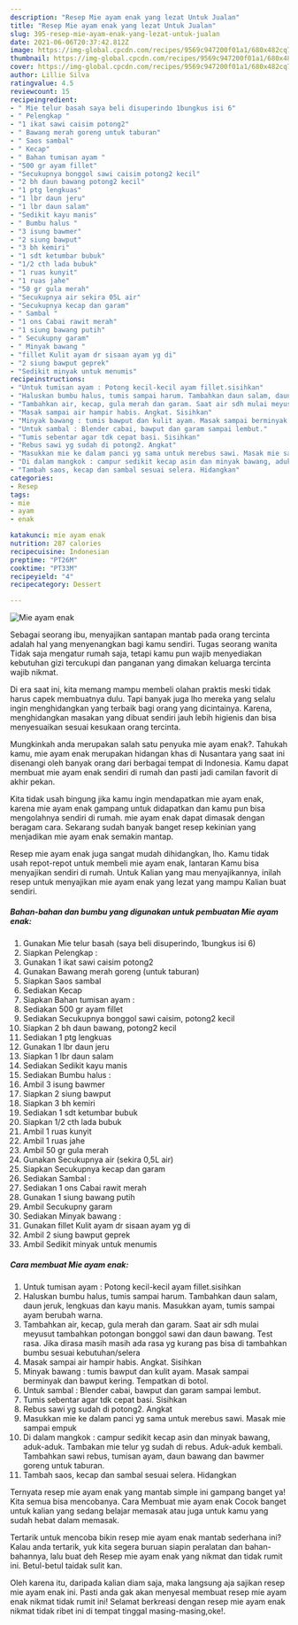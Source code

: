 ```yaml
---
description: "Resep Mie ayam enak yang lezat Untuk Jualan"
title: "Resep Mie ayam enak yang lezat Untuk Jualan"
slug: 395-resep-mie-ayam-enak-yang-lezat-untuk-jualan
date: 2021-06-06T20:37:42.812Z
image: https://img-global.cpcdn.com/recipes/9569c947200f01a1/680x482cq70/mie-ayam-enak-foto-resep-utama.jpg
thumbnail: https://img-global.cpcdn.com/recipes/9569c947200f01a1/680x482cq70/mie-ayam-enak-foto-resep-utama.jpg
cover: https://img-global.cpcdn.com/recipes/9569c947200f01a1/680x482cq70/mie-ayam-enak-foto-resep-utama.jpg
author: Lillie Silva
ratingvalue: 4.5
reviewcount: 15
recipeingredient:
- " Mie telur basah saya beli disuperindo 1bungkus isi 6"
- " Pelengkap "
- "1 ikat sawi caisim potong2"
- " Bawang merah goreng untuk taburan"
- " Saos sambal"
- " Kecap"
- " Bahan tumisan ayam "
- "500 gr ayam fillet"
- "Secukupnya bonggol sawi caisim potong2 kecil"
- "2 bh daun bawang potong2 kecil"
- "1 ptg lengkuas"
- "1 lbr daun jeru"
- "1 lbr daun salam"
- "Sedikit kayu manis"
- " Bumbu halus "
- "3 isung bawmer"
- "2 siung bawput"
- "3 bh kemiri"
- "1 sdt ketumbar bubuk"
- "1/2 cth lada bubuk"
- "1 ruas kunyit"
- "1 ruas jahe"
- "50 gr gula merah"
- "Secukupnya air sekira 05L air"
- "Secukupnya kecap dan garam"
- " Sambal "
- "1 ons Cabai rawit merah"
- "1 siung bawang putih"
- " Secukupny garam"
- " Minyak bawang "
- "fillet Kulit ayam dr sisaan ayam yg di"
- "2 siung bawput geprek"
- "Sedikit minyak untuk menumis"
recipeinstructions:
- "Untuk tumisan ayam : Potong kecil-kecil ayam fillet.sisihkan"
- "Haluskan bumbu halus, tumis sampai harum. Tambahkan daun salam, daun jeruk, lengkuas dan kayu manis. Masukkan ayam, tumis sampai ayam berubah warna."
- "Tambahkan air, kecap, gula merah dan garam. Saat air sdh mulai meyusut tambahkan potongan bonggol sawi dan daun bawang. Test rasa. Jika dirasa masih masih ada rasa yg kurang pas bisa di tambahkan bumbu sesuai kebutuhan/selera"
- "Masak sampai air hampir habis. Angkat. Sisihkan"
- "Minyak bawang : tumis bawput dan kulit ayam. Masak sampai berminyak dan bawput kering. Tempatkan di botol."
- "Untuk sambal : Blender cabai, bawput dan garam sampai lembut."
- "Tumis sebentar agar tdk cepat basi. Sisihkan"
- "Rebus sawi yg sudah di potong2. Angkat"
- "Masukkan mie ke dalam panci yg sama untuk merebus sawi. Masak mie sampai empuk"
- "Di dalam mangkok : campur sedikit kecap asin dan minyak bawang, aduk-aduk. Tambakan mie telur yg sudah di rebus. Aduk-aduk kembali. Tambahkan sawi rebus, tumisan ayam, daun bawang dan bawmer goreng untuk taburan."
- "Tambah saos, kecap dan sambal sesuai selera. Hidangkan"
categories:
- Resep
tags:
- mie
- ayam
- enak

katakunci: mie ayam enak 
nutrition: 287 calories
recipecuisine: Indonesian
preptime: "PT26M"
cooktime: "PT33M"
recipeyield: "4"
recipecategory: Dessert

---
```



![Mie ayam enak](https://img-global.cpcdn.com/recipes/9569c947200f01a1/680x482cq70/mie-ayam-enak-foto-resep-utama.jpg)

Sebagai seorang ibu, menyajikan santapan mantab pada orang tercinta adalah hal yang menyenangkan bagi kamu sendiri. Tugas seorang  wanita Tidak saja mengatur rumah saja, tetapi kamu pun wajib menyediakan kebutuhan gizi tercukupi dan panganan yang dimakan keluarga tercinta wajib nikmat.

Di era  saat ini, kita memang mampu membeli olahan praktis meski tidak harus capek membuatnya dulu. Tapi banyak juga lho mereka yang selalu ingin menghidangkan yang terbaik bagi orang yang dicintainya. Karena, menghidangkan masakan yang dibuat sendiri jauh lebih higienis dan bisa menyesuaikan sesuai kesukaan orang tercinta. 



Mungkinkah anda merupakan salah satu penyuka mie ayam enak?. Tahukah kamu, mie ayam enak merupakan hidangan khas di Nusantara yang saat ini disenangi oleh banyak orang dari berbagai tempat di Indonesia. Kamu dapat membuat mie ayam enak sendiri di rumah dan pasti jadi camilan favorit di akhir pekan.

Kita tidak usah bingung jika kamu ingin mendapatkan mie ayam enak, karena mie ayam enak gampang untuk didapatkan dan kamu pun bisa mengolahnya sendiri di rumah. mie ayam enak dapat dimasak dengan beragam cara. Sekarang sudah banyak banget resep kekinian yang menjadikan mie ayam enak semakin mantap.

Resep mie ayam enak juga sangat mudah dihidangkan, lho. Kamu tidak usah repot-repot untuk membeli mie ayam enak, lantaran Kamu bisa menyajikan sendiri di rumah. Untuk Kalian yang mau menyajikannya, inilah resep untuk menyajikan mie ayam enak yang lezat yang mampu Kalian buat sendiri.

<!--inarticleads1-->

##### Bahan-bahan dan bumbu yang digunakan untuk pembuatan Mie ayam enak:

1. Gunakan  Mie telur basah (saya beli disuperindo, 1bungkus isi 6)
1. Siapkan  Pelengkap :
1. Gunakan 1 ikat sawi caisim potong2
1. Gunakan  Bawang merah goreng (untuk taburan)
1. Siapkan  Saos sambal
1. Sediakan  Kecap
1. Siapkan  Bahan tumisan ayam :
1. Sediakan 500 gr ayam fillet
1. Sediakan Secukupnya bonggol sawi caisim, potong2 kecil
1. Siapkan 2 bh daun bawang, potong2 kecil
1. Sediakan 1 ptg lengkuas
1. Gunakan 1 lbr daun jeru
1. Siapkan 1 lbr daun salam
1. Sediakan Sedikit kayu manis
1. Sediakan  Bumbu halus :
1. Ambil 3 isung bawmer
1. Siapkan 2 siung bawput
1. Siapkan 3 bh kemiri
1. Sediakan 1 sdt ketumbar bubuk
1. Siapkan 1/2 cth lada bubuk
1. Ambil 1 ruas kunyit
1. Ambil 1 ruas jahe
1. Ambil 50 gr gula merah
1. Gunakan Secukupnya air (sekira 0,5L air)
1. Siapkan Secukupnya kecap dan garam
1. Sediakan  Sambal :
1. Sediakan 1 ons Cabai rawit merah
1. Gunakan 1 siung bawang putih
1. Ambil  Secukupny garam
1. Sediakan  Minyak bawang :
1. Gunakan fillet Kulit ayam dr sisaan ayam yg di
1. Ambil 2 siung bawput geprek
1. Ambil Sedikit minyak untuk menumis




<!--inarticleads2-->

##### Cara membuat Mie ayam enak:

1. Untuk tumisan ayam : Potong kecil-kecil ayam fillet.sisihkan
1. Haluskan bumbu halus, tumis sampai harum. Tambahkan daun salam, daun jeruk, lengkuas dan kayu manis. Masukkan ayam, tumis sampai ayam berubah warna.
1. Tambahkan air, kecap, gula merah dan garam. Saat air sdh mulai meyusut tambahkan potongan bonggol sawi dan daun bawang. Test rasa. Jika dirasa masih masih ada rasa yg kurang pas bisa di tambahkan bumbu sesuai kebutuhan/selera
1. Masak sampai air hampir habis. Angkat. Sisihkan
1. Minyak bawang : tumis bawput dan kulit ayam. Masak sampai berminyak dan bawput kering. Tempatkan di botol.
1. Untuk sambal : Blender cabai, bawput dan garam sampai lembut.
1. Tumis sebentar agar tdk cepat basi. Sisihkan
1. Rebus sawi yg sudah di potong2. Angkat
1. Masukkan mie ke dalam panci yg sama untuk merebus sawi. Masak mie sampai empuk
1. Di dalam mangkok : campur sedikit kecap asin dan minyak bawang, aduk-aduk. Tambakan mie telur yg sudah di rebus. Aduk-aduk kembali. Tambahkan sawi rebus, tumisan ayam, daun bawang dan bawmer goreng untuk taburan.
1. Tambah saos, kecap dan sambal sesuai selera. Hidangkan




Ternyata resep mie ayam enak yang mantab simple ini gampang banget ya! Kita semua bisa mencobanya. Cara Membuat mie ayam enak Cocok banget untuk kalian yang sedang belajar memasak atau juga untuk kamu yang sudah hebat dalam memasak.

Tertarik untuk mencoba bikin resep mie ayam enak mantab sederhana ini? Kalau anda tertarik, yuk kita segera buruan siapin peralatan dan bahan-bahannya, lalu buat deh Resep mie ayam enak yang nikmat dan tidak rumit ini. Betul-betul taidak sulit kan. 

Oleh karena itu, daripada kalian diam saja, maka langsung aja sajikan resep mie ayam enak ini. Pasti anda gak akan menyesal membuat resep mie ayam enak nikmat tidak rumit ini! Selamat berkreasi dengan resep mie ayam enak nikmat tidak ribet ini di tempat tinggal masing-masing,oke!.

